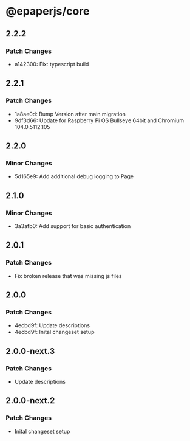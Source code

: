 # @epaperjs/core

## 2.2.2

### Patch Changes

-   a142300: Fix: typescript build

## 2.2.1

### Patch Changes

-   1a8ae0d: Bump Version after main migration
-   9df3d66: Update for Raspberry Pi OS Bullseye 64bit and Chromium 104.0.5112.105

## 2.2.0

### Minor Changes

-   5d165e9: Add additional debug logging to Page

## 2.1.0

### Minor Changes

-   3a3afb0: Add support for basic authentication

## 2.0.1

### Patch Changes

-   Fix broken release that was missing js files

## 2.0.0

### Patch Changes

-   4ecbd9f: Update descriptions
-   4ecbd9f: Inital changeset setup

## 2.0.0-next.3

### Patch Changes

-   Update descriptions

## 2.0.0-next.2

### Patch Changes

-   Inital changeset setup
